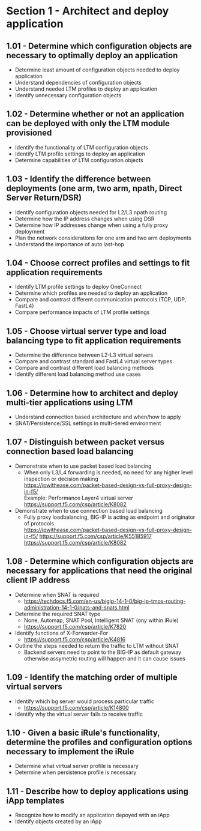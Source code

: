 # Section 1 - Architect and deploy application

## 1.01 - Determine which configuration objects are necessary to optimally deploy an application

- Determine least amount of configuration objects needed to deploy application  
- Understand dependencies of configuration objects
- Understand needed LTM profiles to deploy an application
- Identify unnecessary configuration objects

## 1.02 - Determine whether or not an application can be deployed with only the LTM module provisioned

- Identify the functionality of LTM configuration objects
- Identify LTM profile settings to deploy an application
- Determine capabilities of LTM configuration objects

## 1.03 - Identify the difference between deployments (one arm, two arm, npath, Direct Server Return/DSR)

- Identify configuration objects needed for L2/L3 npath routing
- Determine how the IP address changes when using DSR
- Determine how IP addresses change when using a fully proxy deployment
- Plan the network considerations for one arm and two arm deployments
- Understand the importance of auto last-hop

## 1.04 - Choose correct profiles and settings to fit application requirements

- Identify LTM profile settings to deploy OneConnect
- Determine which profiles are needed to deploy an application
- Compare and contrast different communication protocols (TCP, UDP, FastL4)
- Compare performance impacts of LTM profile settings

## 1.05 - Choose virtual server type and load balancing type to fit application requirements

- Determine the difference between L2-L3 virtual servers
- Compare and contrast standard and FastL4 virtual server types
- Compare and contrast different load balancing methods
- Identify different load balancing method use cases

## 1.06 - Determine how to architect and deploy multi-tier applications using LTM

- Understand connection based architecture and when/how to apply
- SNAT/Persistence/SSL settings in multi-tiered environment

## 1.07 - Distinguish between packet versus connection based load balancing

- Demonstrate when to use packet based load balancing
    - When only L3/L4 forwarding is needed, no need for any higher level inspection or decision making  
    https://ipwithease.com/packet-based-design-vs-full-proxy-design-in-f5/  
    Example: Performance Layer4 virtual server https://support.f5.com/csp/article/K8082
- Demonstrate when to use connection based load balancing
    - Fully proxy loadbalancing, BIG-IP is acting as endpoint and originator of protocols  
    https://ipwithease.com/packet-based-design-vs-full-proxy-design-in-f5/
    https://support.f5.com/csp/article/K55185917  
    https://support.f5.com/csp/article/K8082  

## 1.08 - Determine which configuration objects are necessary for applications that need the original client IP address

- Determine when SNAT is required
    - https://techdocs.f5.com/en-us/bigip-14-1-0/big-ip-tmos-routing-administration-14-1-0/nats-and-snats.html
- Determine the required SNAT type
    - None, Automap, SNAT Pool, Intelligent SNAT (ony within iRule)
    - https://support.f5.com/csp/article/K7820
- Identify functions of X-Forwarder-For
    - https://support.f5.com/csp/article/K4816
- Outline the steps needed to return the traffic to LTM without SNAT
    - Backend servers need to point to the BIG-IP as default gateway otherwise assymetric routing will happen and it can cause issues

## 1.09 - Identify the matching order of multiple virtual servers

- Identify which bg server would process particular traffic
    - https://support.f5.com/csp/article/K14800   
- Identify why the virtual server fails to receive traffic

## 1.10 - Given a basic iRule's functionality, determine the profiles and configuration options necessary to implement the iRule

- Determine what virtual server profile is necessary
- Determine when persistence profile is necessary

## 1.11 - Describe how to deploy applications using iApp templates

- Recognize how to modify an application depoyed with an iApp
- Identify objects created by an iApp

